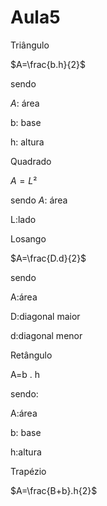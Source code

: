 # Aula5 

Triângulo 


$A=\frac{b.h}{2}$


sendo


$A$: área 

b: base

h: altura

Quadrado 


$A=L²$

sendo
$A$: área 

L:lado

Losango 

$A=\frac{D.d}{2}$

sendo

A:área 

D:diagonal maior

d:diagonal menor


Retângulo

A=b . h

sendo:

A:área 

b: base 

h:altura 

Trapézio 

$A=\frac{B+b}.h{2}$



